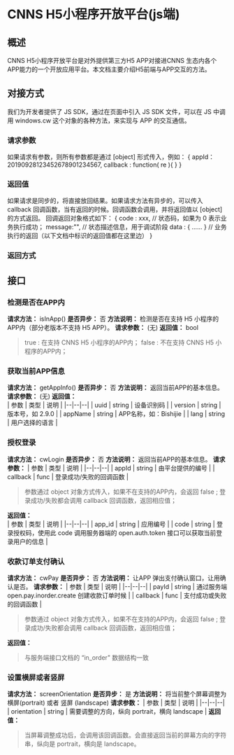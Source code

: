 
# CNNS H5小程序开放平台(js端)

## 概述
CNNS H5小程序开放平台是对外提供第三方H5 APP对接进CNNS 生态内各个APP能力的一个开放应用平台。本文档主要介绍H5前端与APP交互的方法。

## 对接方式
我们为开发者提供了 JS SDK，通过在页面中引入 JS SDK 文件，可以在 JS 中调用 windows.cw 这个对象的各种方法，来实现与 APP 的交互通信。
### 请求参数
如果请求有参数，则所有参数都是通过 [object] 形式传入，例如：
   {
      appId：20190928123452678901234567,
      callback : function( re ){ }
   }

### 返回值
如果请求是同步的，将直接放回结果。如果请求方法有异步的，可以传入 callback 回调函数，当有返回的时候。回调函数会调用，并将返回值以 [object] 的方式返回。
回调返回对象格式如下：
   {
      code : xxx, // 状态码，如果为 0 表示业务执行成功；
      message:"", // 状态描述信息，用于调试阶段
      data : { …… } // 业务执行的返回（以下文档中标识的返回值都在这里边）
   }

### 返回方式

## 接口
### 检测是否在APP内
**请求方法：** isInApp()
**是否异步：** 否
**方法说明：** 检测是否在支持 H5 小程序的APP内（部分老版本不支持 H5 APP）。
**请求参数：**  (无)
**返回值：**  bool
> true : 在支持 CNNS H5 小程序的APP内； 
> false : 不在支持 CNNS H5 小程序的APP内；

### 获取当前APP信息
**请求方法：** getAppInfo()
**是否异步：** 否
**方法说明：** 返回当前APP的基本信息。
**请求参数：**  (无)
**返回值：**  
| 参数 | 类型 | 说明 |
|--|--|--|
| uuid | string | 设备识别码 |
| version | string | 版本号，如 2.9.0 |
| appName | string | APP名称，如：Bishijie |
| lang | string | 用户选择的语言 | 

### 授权登录
**请求方法：** cwLogin
**是否异步：** 否
**方法说明：** 返回当前APP的基本信息。
**请求参数：** 
| 参数 | 类型 | 说明 |
|--|--|--|
| appId | string | 由平台提供的编号 |
| callback | func | 登录成功/失败的回调函数 | 

> 参数通过 object 对象方式传入，如果不在支持的APP内，会返回 false ; 
> 登录成功/失败都会调用 callback 回调函数，返回相应值；

**返回值：**  
| 参数 | 类型 | 说明 |
|--|--|--|
| app_id | string | 应用编号  |
| code | string | 登录授权码，使用此 code 调用服务器端的 open.auth.token 接口可以获取当前登录用户的信息  |

### 收款订单支付确认
**请求方法：** cwPay
**是否异步：** 否
**方法说明：** 让APP 弹出支付确认窗口，让用确认是否。
**请求参数：** 
| 参数 | 类型 | 说明 |
|--|--|--|
| payId | string | 通过服务端 open.pay.inorder.create 创建收款订单时候 |
| callback | func | 支付成功或失败的回调函数 | 

> 参数通过 object 对象方式传入，如果不在支持的APP内，会返回 false ; 
> 登录成功/失败都会调用 callback 回调函数，返回相应值；

**返回值：**  
> 与服务端接口文档的 “in_order" 数据结构一致

### 设置横屏或者竖屏
**请求方法：** screenOrientation
**是否异步：** 是
**方法说明：** 将当前整个屏幕调整为横屏(portrait) 或者 竖屏 (landscape)
**请求参数：** 
| 参数 | 类型 | 说明 |
|--|--|--|
| orientation | string | 需要调整的方向，纵向 portrait，横向 landscape |
**返回值：** 
> 当屏幕调整成功后，会调用该回调函数。会直接返回当前的屏幕方向的字符串，纵向是 portrait，横向是 landscape。
